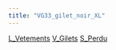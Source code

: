 ```yaml
---
title: "VG33_gilet_noir_XL"
---
```


[L_Vetements](notes/equipements/L_Vetements.md) [V_Gilets](notes/equipements/vetements/V_Gilets.md) [S_Perdu](notes/statut/S_Perdu.md)